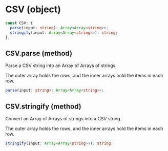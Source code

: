 # CSV (object)

```ts
const CSV: {
  parse(input: string): Array<Array<string>>;
  stringify(input: Array<Array<string>>): string;
};
```

## CSV.parse (method)

Parse a CSV string into an Array of Arrays of strings.

The outer array holds the rows, and the inner arrays hold the items in
each row.

```ts
parse(input: string): Array<Array<string>>;
```

## CSV.stringify (method)

Convert an Array of Arrays of strings into a CSV string.

The outer array holds the rows, and the inner arrays hold the items in
each row.

```ts
stringify(input: Array<Array<string>>): string;
```

